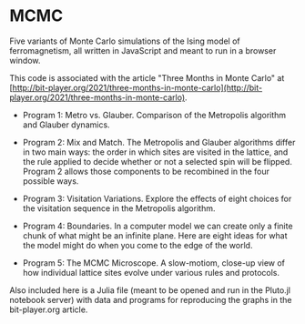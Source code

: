 # MCMC

Five variants of Monte Carlo simulations of the Ising model of ferromagnetism, all written in JavaScript and meant to run in a browser window.

This code is associated with the article "Three Months in Monte Carlo" at [http://bit-player.org/2021/three-months-in-monte-carlo](http://bit-player.org/2021/three-months-in-monte-carlo).

- Program 1: Metro vs. Glauber. Comparison of the Metropolis algorithm and Glauber dynamics.

- Program 2: Mix and Match. The Metropolis and Glauber algorithms differ in two main ways: the order in which sites are visited in the lattice, and the rule applied to decide whether or not a selected spin will be flipped. Program 2 allows those components to be recombined in the four possible ways.

- Program 3: Visitation Variations. Explore the effects of eight choices for the visitation sequence in the Metropolis algorithm.

- Program 4: Boundaries. In a computer model we can create only a finite chunk of what might be an infinite plane. Here are eight ideas for what the model might do when you come to the edge of the world.

- Program 5: The MCMC Microscope. A slow-motiom, close-up view of how individual lattice sites evolve under various rules and protocols.

Also included here is a Julia file (meant to be opened and run in the Pluto.jl notebook server) with data and programs for reproducing the graphs in the bit-player.org article.
